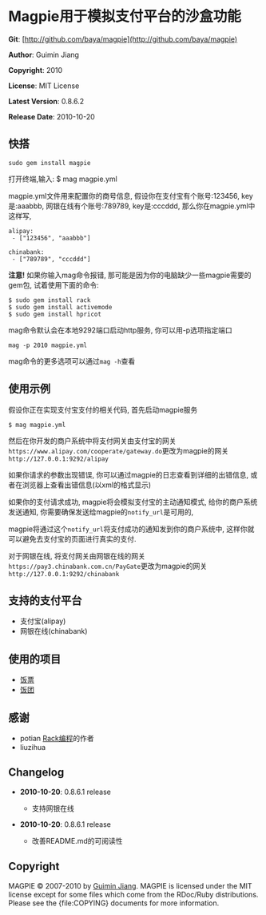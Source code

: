 Magpie用于模拟支付平台的沙盒功能
=============================

**Git**:            [http://github.com/baya/magpie](http://github.com/baya/magpie)

**Author**:         Guimin Jiang

**Copyright**:      2010

**License**:        MIT License

**Latest Version**: 0.8.6.2

**Release Date**:   2010-10-20


快搭
----

    sudo gem install magpie
打开终端,输入:
    $ mag magpie.yml

magpie.yml文件用来配置你的商号信息, 假设你在支付宝有个账号:123456, key是:aaabbb, 网银在线有个账号:789789, key是:cccddd, 那么你在magpie.yml中这样写,

    alipay:
     - ["123456", "aaabbb"]

    chinabank:
     - ["789789", "cccddd"]

**注意!** 如果你输入mag命令报错, 那可能是因为你的电脑缺少一些magpie需要的gem包, 试着使用下面的命令:

    $ sudo gem install rack
    $ sudo gem install activemode
    $ sudo gem install hpricot

mag命令默认会在本地9292端口启动http服务, 你可以用-p选项指定端口

    mag -p 2010 magpie.yml

mag命令的更多选项可以通过`mag -h`查看

使用示例
-------

假设你正在实现支付宝支付的相关代码, 首先启动magpie服务

    $ mag magpie.yml

然后在你开发的商户系统中将支付网关由支付宝的网关`https://www.alipay.com/cooperate/gateway.do`更改为magpie的网关`http://127.0.0.1:9292/alipay`

如果你请求的参数出现错误, 你可以通过magpie的日志查看到详细的出错信息, 或者在浏览器上查看出错信息(以xml的格式显示)

如果你的支付请求成功, magpie将会模拟支付宝的主动通知模式, 给你的商户系统发送通知, 你需要确保发送给magpie的`notify_url`是可用的,

magpie将通过这个`notify_url`将支付成功的通知发到你的商户系统中, 这样你就可以避免去支付宝的页面进行真实的支付.

对于网银在线, 将支付网关由网银在线的网关`https://pay3.chinabank.com.cn/PayGate`更改为magpie的网关`http://127.0.0.1:9292/chinabank`


支持的支付平台
--------------

- 支付宝(alipay)
- 网银在线(chinabank)

使用的项目
--------
* [饭票](http://piao.fantong.com)
* [饭团](http://tuan.fantong.com)


感谢
----
* potian [Rack编程](http://www.javaeye.com/topic/605707)的作者
* liuzihua


Changelog
---------
- **2010-10-20**: 0.8.6.1 release
  - 支持网银在线

- **2010-10-20**: 0.8.6.1 release
  - 改善README.md的可阅读性



Copyright
---------

MAGPIE &copy; 2007-2010 by [Guimin Jiang](mailto:kayak.jiang@gmail.com).
MAGPIE is licensed under the MIT license except for some files which come
from the RDoc/Ruby distributions. Please see the {file:COPYING} documents for more information.





